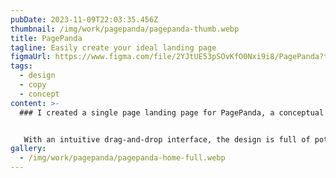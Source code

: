 ```yaml
---
pubDate: 2023-11-09T22:03:35.456Z
thumbnail: /img/work/pagepanda/pagepanda-thumb.webp
title: PagePanda
tagline: Easily create your ideal landing page
figmaUrl: https://www.figma.com/file/2YJtUE53pSOvKfO0Nxi9i8/PagePanda?type=design&t=WVt6hIWnWI6r03TA-6
tags:
  - design
  - copy
  - concept
content: >-
  ### I created a single page landing page for PagePanda, a conceptual app that allows users to effortlessly build landing pages.


   With an intuitive drag-and-drop interface, the design is full of potential, highlighting the simplicity and flexibility of the app.
gallery:
  - /img/work/pagepanda/pagepanda-home-full.webp
---
```

